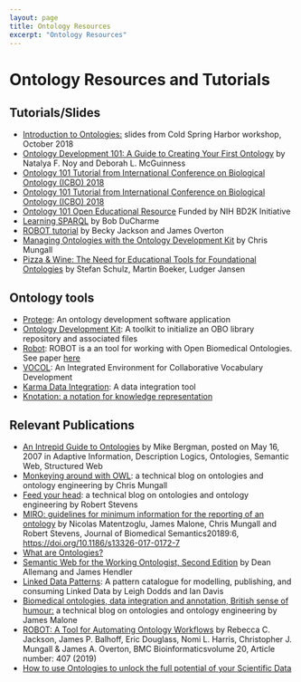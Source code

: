 ```yaml
---
layout: page
title: Ontology Resources
excerpt: "Ontology Resources"
---
```


# Ontology Resources and Tutorials

##  Tutorials/Slides
- [Introduction to Ontologies:</a> slides from Cold Spring Harbor workshop, October 2018](https://github.com/prog4biol/pfb2018/blob/master/workshops/Ontologies/IntroToOntologies_CSH_2018-10-28g.pdf)
- [Ontology Development 101: A Guide to Creating Your First Ontology</a> by Natalya F. Noy and Deborah L. McGuinness](http://www.ksl.stanford.edu/people/dlm/papers/ontology101/ontology101-noy-mcguinness.html)
- [Ontology 101 Tutorial from International Conference on Biological Ontology (ICBO) 2018](http://icbo2018.cgrb.oregonstate.edu/node/19)
- [Ontology 101 Tutorial from International Conference on Biological Ontology (ICBO) 2018](http://icbo2018.cgrb.oregonstate.edu/node/19)
- [Ontology 101 Open Educational Resource](https://github.com/OHSUBD2K/BDK14-Ontologies-101) Funded by NIH BD2K Initiative
- [Learning SPARQL](http://www.learningsparql.com/) by Bob DuCharme
- [ROBOT tutorial](https://github.com/rctauber/robot-tutorial) by Becky Jackson and James Overton
- [Managing Ontologies with the Ontology Development Kit](https://www.slideshare.net/cmungall/ontology-development-kit-bioontologies-2019) by Chris Mungall</li>
- [Pizza & Wine: The Need for Educational Tools for Foundational Ontologies](https://www.semanticscholar.org/paper/Pizza-%26-Wine%3A-The-Need-for-Educational-Tools-for-Schulz-Boeker/f11eeeb341e1a8fb5387eb7eff2f293953f902bc) by Stefan Schulz, Martin Boeker, Ludger Jansen

## Ontology tools
- [Protege](https://protege.stanford.edu/): An ontology development software application
- [Ontology Development Kit](https://github.com/INCATools/ontology-development-kit): A toolkit to initialize an OBO library repository and associated files
- [Robot](http://robot.obolibrary.org/): ROBOT is a an tool for working with Open Biomedical Ontologies. See paper [here](https://bmcbioinformatics.biomedcentral.com/articles/10.1186/s12859-019-3002-3)
- [VOCOL](https://vocol.iais.fraunhofer.de/): An Integrated Environment for Collaborative Vocabulary Development
- [Karma Data Integration](http://usc-isi-i2.github.io/karma/): A data integration tool
- [Knotation: a notation for knowledge representation](https://knotation.org/)
					
## Relevant Publications

- [An Intrepid Guide to Ontologies](http://www.mkbergman.com/date/2007/05/16/) by Mike Bergman, posted on May 16, 2007 in Adaptive Information, Description Logics, Ontologies, Semantic Web, Structured Web
- [Monkeying around with OWL](https://douroucouli.wordpress.com/): a technical blog on ontologies and ontology engineering by Chris Mungall
- [Feed your head](https://robertdavidstevens.wordpress.com/): a technical blog on ontologies and ontology engineering by Robert Stevens
- [MIRO: guidelines for minimum information for the reporting of an ontology](https://jbiomedsem.biomedcentral.com/articles/10.1186/s13326-017-0172-7) by Nicolas Matentzoglu, James Malone, Chris Mungall and Robert Stevens, Journal of Biomedical Semantics20189:6, https://doi.org/10.1186/s13326-017-0172-7
- [What are Ontologies?](https://www.ontotext.com/knowledgehub/fundamentals/what-are-ontologies)
- [Semantic Web for the Working Ontologist, Second Edition](http://workingontologist.org) by Dean Allemang and James Hendler
- [Linked Data Patterns](http://patterns.dataincubator.org/book/): A pattern catalogue for modelling, publishing, and consuming Linked Data by Leigh Dodds and Ian Davis
- [Biomedical ontologies, data integration and annotation, British sense of humour:](http://drjamesmalone.blogspot.com/) a technical blog on ontologies and ontology engineering by James Malone
- [ROBOT: A Tool for Automating Ontology Workflows](https://bmcbioinformatics.biomedcentral.com/articles/10.1186/s12859-019-3002-3) by Rebecca C. Jackson, James P. Balhoff, Eric Douglass, Nomi L. Harris, Christopher J. Mungall & James A. Overton, BMC Bioinformaticsvolume 20, Article number: 407 (2019)
- [How to use Ontologies to unlock the full potential of your Scientific Data](https://www.scibite.com/news/how-to-use-ontologies-to-unlock-the-full-potential-of-your-scientific-data-part-1/)


